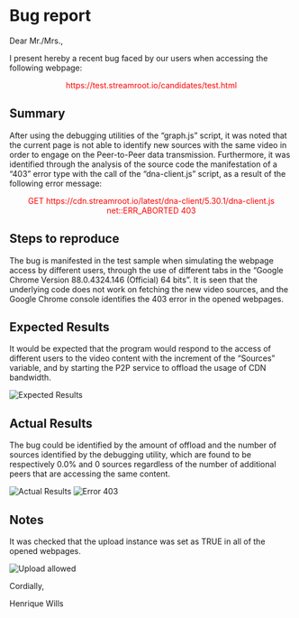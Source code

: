 # Bug report
Dear Mr./Mrs.,

I present hereby a recent bug faced by our users when accessing the following webpage:
<center><span style="color:red">https://test.streamroot.io/candidates/test.html</span></center>

## Summary
After using the debugging utilities of the “graph.js” script, it was noted that the current page is not able to identify new sources with the same video in order to engage on the Peer-to-Peer data transmission.
Furthermore, it was identified through the analysis of the source code the manifestation of a “403” error type with the call of the “dna-client.js” script, as a result of the following error message:
<center><span style="color:red">GET https://cdn.streamroot.io/latest/dna-client/5.30.1/dna-client.js net::ERR_ABORTED 403</span></center>

## Steps to reproduce
The bug is manifested in the test sample when simulating the webpage access by different users, through the use of different tabs in the “Google Chrome Version 88.0.4324.146 (Official) 64 bits”. It is seen that the underlying code does not work on fetching the new video sources, and the Google Chrome console identifies the 403 error in the opened webpages.

## Expected Results
It would be expected that the program would respond to the access of different users to the video content with the increment of the “Sources” variable, and by starting the P2P service to offload the usage of CDN bandwidth.

![Expected Results](https://github.com/henriquewills/Intern-Test/tree/main/images/bug_absent.jpg)
## Actual Results
The bug could be identified by the amount of offload and the number of sources identified by the debugging utility, which are found to be respectively 0.0% and 0 sources regardless of the number of additional peers that are accessing the same content.

![Actual Results](https://github.com/henriquewills/Intern-Test/tree/main/images/bug_present.jpg)
![Error 403](https://github.com/henriquewills/Intern-Test/tree/main/images/Error_403.jpg)
## Notes
It was checked that the upload instance was set as TRUE in all of the opened webpages.

![Upload allowed](https://github.com/henriquewills/Intern-Test/tree/main/images/Upload_allowed.jpg)

Cordially,

Henrique Wills

